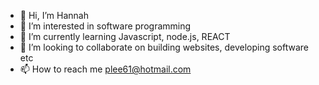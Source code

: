 - 👋 Hi, I’m Hannah
- 👀 I’m interested in software programming
- 🌱 I’m currently learning Javascript, node.js, REACT
- 💞️ I’m looking to collaborate on building websites, developing software etc
- 📫 How to reach me plee61@hotmail.com 

<!---
plee61/plee61 is a ✨ special ✨ repository because its `README.md` (this file) appears on your GitHub profile.
You can click the Preview link to take a look at your changes.
--->
